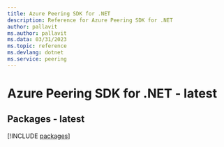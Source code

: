 ```yaml
---
title: Azure Peering SDK for .NET
description: Reference for Azure Peering SDK for .NET
author: pallavit
ms.author: pallavit
ms.data: 03/31/2023
ms.topic: reference
ms.devlang: dotnet
ms.service: peering
---
```

# Azure Peering SDK for .NET - latest
## Packages - latest
[!INCLUDE [packages](peering-index.md)]
